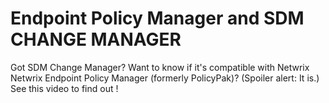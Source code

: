 # Endpoint Policy Manager and SDM CHANGE MANAGER

Got SDM Change Manager? Want to know if it's compatible with Netwrix Netwrix Endpoint Policy Manager
(formerly PolicyPak)? (Spoiler alert: It is.) See this video to find out !
